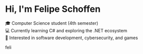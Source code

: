 <h1 align="left">Hi, I'm Felipe Schoffen</h1>

<p align="left">
🎓 Computer Science student (4th semester) <br>
💻 Currently learning C# and exploring the .NET ecosystem <br>
🔭 Interested in software development, cybersecurity, and games
</p>

<p align="left">
<a href="https://www.linkedin.com/in/felipe-schoffen/" target="blank">
  <img align="center" src="https://raw.githubusercontent.com/rahuldkjain/github-profile-readme-generator/master/src/images/icons/Social/linked-in-alt.svg" alt="felipe-schoffen" height="15" width="25" />
</a>
</p>
